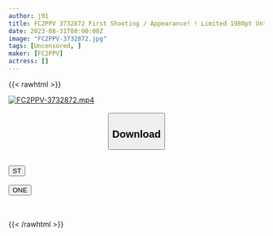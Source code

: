 ```yaml
---
author: j91
title: FC2PPV 3732872 First Shooting / Appearance! ! Limited 1980pt Until 9/6! ! A Talented Video Creator Who Works For My Client’s Agency…I Never Would Have Imagined That I Would Be On The Receiving End Of Such Humiliation. All Records Open.
date: 2023-08-31T00:00:00Z
image: "FC2PPV-3732872.jpg"
tags: [Uncensored, ]
maker: [FC2PPV]
actress: []
---
```



{{< rawhtml >}}

<div class="video" data-videoid="RDdVB9x7x3tdv9P">
    <a href="javascript:;">
        <img src="https://my.j91.asia/posts/FC2PPV-3732872/FC2PPV-3732872.jpg" width="WIDTH" height="HEIGHT" alt="FC2PPV-3732872.mp4" loading="lazy">
    </a>
</div>

<script type="text/javascript" src="https://j91.asia/asset/on-demand-st.js"></script>

<br>
  <link rel="stylesheet" href="https://j91.asia/asset/bs5.css">
  
  <center>
  <button class="btn btn-primary" type="button" data-bs-toggle="collapse" data-bs-target=".multi-collapse" aria-expanded="false" aria-controls="multiCollapseExample1 multiCollapseExample2"><h2>Download</h2></button></center>
</p>
<div class="row">
  <div class="col">
    <div class="collapse multi-collapse" id="multiCollapseExample1">
      <div class="card card-body">
	      	      <br>
<div class="buttons">  
<a href="https://streamtape.to/v/RDdVB9x7x3tdv9P"><button class="btn-hover color-3"><i class="fa fa-download"></i> ST</button></a></div>
    </div>
  </div>
</div>
  <div class="col">
    <div class="collapse multi-collapse" id="multiCollapseExample2">
      <div class="card card-body">
	      <br>
<div class="buttons">
    <a href="https://oneupload.to/ip2wimnoztli"><button class="btn-hover color-9"><i class="fa fa-download"></i> ONE</button></a></div>
<br><br>
      </div>
    </div>
  </div>
</div>

{{< /rawhtml >}}